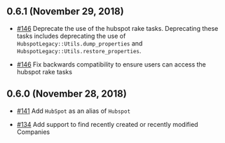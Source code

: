 ## 0.6.1 (November 29, 2018)

* [#146] Deprecate the use of the hubspot rake tasks. Deprecating these tasks
  includes deprecating the use of `HubspotLegacy::Utils.dump_properties` and
  `HubspotLegacy::Utils.restore_properties`.

[#146]: https://github.com/adimichele/hubspot-api-legacy/pull/146


* [#146] Fix backwards compatibility to ensure users can access the hubspot rake
  tasks

[#146]: https://github.com/adimichele/hubspot-api-legacy/pull/146

## 0.6.0 (November 28, 2018)

* [#141] Add `HubSpot` as an alias of `Hubspot`

[#141]: https://github.com/adimichele/hubspot-api-legacy/pull/140

* [#134] Add support to find recently created or recently modified Companies

[#134]: https://github.com/adimichele/hubspot-api-legacy/pull/134
